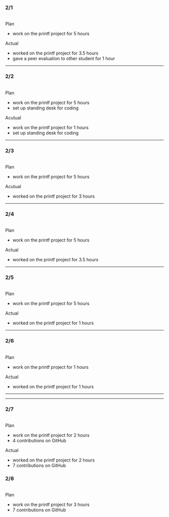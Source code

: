 <h3>2/1</h3><br>
Plan

- work on the printf project for 5 hours

Actual

- worked on the printf project for 3.5 hours
- gave a peer evaluation to other student for 1 hour

---

<h3>2/2</h3><br>
Plan

- work on the printf project for 5 hours
- set up standing desk for coding

Acutual

- work on the printf project for 1 hours
- set up standing desk for coding

---

<h3>2/3</h3><br>
Plan

- work on the printf project for 5 hours

Acutual

- worked on the printf project for 3 hours

---

<h3>2/4</h3><br>
Plan

- work on the printf project for 5 hours

Actual

- worked on the printf project for 3.5 hours

---

<h3>2/5</h3><br>
Plan

- work on the printf project for 5 hours

Actual

- worked on the printf project for 1 hours

---

<h3>2/6</h3><br>
Plan

- work on the printf project for 1 hours

Actual

- worked on the printf project for 1 hours


---
---

<h3>2/7</h3><br>
Plan

- work on the printf project for 2 hours
- 4 contributions on GitHub

Actual

- worked on the printf project for 2 hours
- 7 contributions on GitHub

<h3>2/8</h3><br>
Plan

- work on the printf project for 3 hours
- 7 contributions on GitHub
